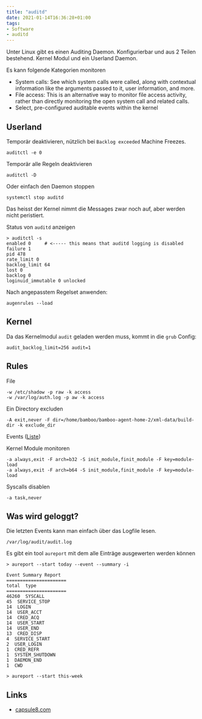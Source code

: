 ```yaml
---
title: "auditd"
date: 2021-01-14T16:36:28+01:00
tags:
- Software
- auditd
---
```


Unter Linux gibt es einen Auditing Daemon. Konfigurierbar und aus 2 Teilen
bestehend. Kernel Modul und ein Userland Daemon.

<!--more-->

Es kann folgende Kategorien monitoren

* System calls: See which system calls were called, along with contextual information like the arguments passed to it, user information, and more.
* File access: This is an alternative way to monitor file access activity, rather than directly monitoring the open system call and related calls.
* Select, pre-configured auditable events within the kernel

## Userland

Temporär deaktivieren, nützlich bei `Backlog exceeded` Machine Freezes.

    auditctl -e 0

Temporär alle Regeln deaktivieren

    auditctl -D

Oder einfach den Daemon stoppen

    systemctl stop auditd

Das heisst der Kernel nimmt die Messages zwar noch auf, aber werden nicht
peristiert.

Status von `auditd` anzeigen

```
> auditctl -s
enabled 0     # <----- this means that auditd logging is disabled
failure 1
pid 478
rate_limit 0
backlog_limit 64
lost 0
backlog 0
loginuid_immutable 0 unlocked
```

Nach angepasstem Regelset anwenden:

```
augenrules --load
```

## Kernel

Da das Kernelmodul `audit` geladen werden muss, kommt in die `grub` Config:

```
audit_backlog_limit=256 audit=1
```

## Rules

File

```
-w /etc/shadow -p raw -k access
-w /var/log/auth.log -p aw -k access
```

Ein Directory excluden

```
-A exit,never -F dir=/home/bamboo/bamboo-agent-home-2/xml-data/build-dir -k exclude_dir
```

Events ([Liste](https://access.redhat.com/articles/4409591#audit-record-types-2))

Kernel Module monitoren

```
-a always,exit -F arch=b32 -S init_module,finit_module -F key=module-load
-a always,exit -F arch=b64 -S init_module,finit_module -F key=module-load
```

Syscalls disablen

```
-a task,never
```

## Was wird geloggt?

Die letzten Events kann man einfach über das Logfile lesen.

    /var/log/audit/audit.log

Es gibt ein tool `aureport` mit dem alle Einträge ausgewerten werden können

```
> aureport --start today --event --summary -i

Event Summary Report
======================
total  type
======================
46260  SYSCALL
45  SERVICE_STOP
14  LOGIN
14  USER_ACCT
14  CRED_ACQ
14  USER_START
14  USER_END
13  CRED_DISP
4  SERVICE_START
2  USER_LOGIN
1  CRED_REFR
1  SYSTEM_SHUTDOWN
1  DAEMON_END
1  CWD

> aureport --start this-week
```

## Links

* [capsule8.com](https://capsule8.com/blog/auditd-what-is-the-linux-auditing-system/)

